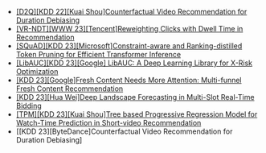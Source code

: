 - [[D2Q][KDD 22][Kuai Shou]Counterfactual Video Recommendation for Duration Debiasing](https://arxiv.org/pdf/2206.06003.pdf)
- [[VR-NDT][WWW 23][Tencent]Reweighting Clicks with Dwell Time in Recommendation](https://arxiv.org/abs/2209.09000)
- [[SQuAD][KDD 23][Microsoft]Constraint-aware and Ranking-distilled Token Pruning for Efficient Transformer Inference](https://arxiv.org/abs/2306.14393)
- [[LibAUC][KDD 23][Google] LibAUC: A Deep Learning Library for X-Risk Optimization](https://arxiv.org/abs/2306.03065)
- [[KDD 23][Google]Fresh Content Needs More Attention: Multi-funnel Fresh Content Recommendation](https://arxiv.org/abs/2306.01720)
- [[KDD 23][Hua Wei]Deep Landscape Forecasting in Multi-Slot Real-Time Bidding](https://www.youtube.com/watch?v=TsAH4947gjM)
- [[TPM][KDD 23][Kuai Shou]Tree based Progressive Regression Model for Watch-Time Prediction in Short-video Recommendation](https://arxiv.org/pdf/2306.03392.pdf)
- [[KDD 23][ByteDance]Counterfactual Video Recommendation for Duration Debiasing]

